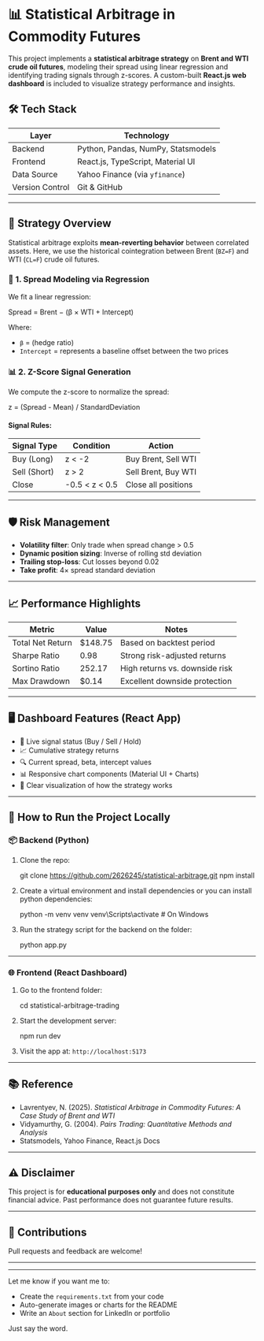 

# 📊 Statistical Arbitrage in Commodity Futures

This project implements a **statistical arbitrage strategy** on **Brent and WTI crude oil futures**, modeling their spread using linear regression and identifying trading signals through z-scores. A custom-built **React.js web dashboard** is included to visualize strategy performance and insights.

## 🛠 Tech Stack

| Layer         | Technology                      |
|--------------|----------------------------------|
| Backend       | Python, Pandas, NumPy, Statsmodels |
| Frontend      | React.js, TypeScript, Material UI |
| Data Source   | Yahoo Finance (via `yfinance`)    |
| Version Control | Git & GitHub                   |

---

## 📐 Strategy Overview

Statistical arbitrage exploits **mean-reverting behavior** between correlated assets. Here, we use the historical cointegration between Brent (`BZ=F`) and WTI (`CL=F`) crude oil futures.

### 🔁 1. Spread Modeling via Regression

We fit a linear regression:



Spread = Brent − (β × WTI + Intercept)



Where:
- `β` =  (hedge ratio)
- `Intercept` = represents a baseline offset between the two prices

### 📊 2. Z-Score Signal Generation

We compute the z-score to normalize the spread:



z = (Spread - Mean) / StandardDeviation



#### Signal Rules:
| Signal Type  | Condition          | Action                        |
|--------------|--------------------|-------------------------------|
| Buy (Long)   | z < -2             | Buy Brent, Sell WTI           |
| Sell (Short) | z > 2              | Sell Brent, Buy WTI           |
| Close        | -0.5 < z < 0.5     | Close all positions           |

---

## 🛡️ Risk Management

- **Volatility filter**: Only trade when spread change > 0.5
- **Dynamic position sizing**: Inverse of rolling std deviation
- **Trailing stop-loss**: Cut losses beyond 0.02
- **Take profit**: 4× spread standard deviation

---

## 📈 Performance Highlights

| Metric            | Value         | Notes                          |
|-------------------|---------------|--------------------------------|
| Total Net Return  | \$148.75      | Based on backtest period       |
| Sharpe Ratio      | 0.98          | Strong risk-adjusted returns   |
| Sortino Ratio     | 252.17        | High returns vs. downside risk |
| Max Drawdown      | \$0.14        | Excellent downside protection  |

---

## 🖥️ Dashboard Features (React App)

- 🔄 Live signal status (Buy / Sell / Hold)
- 📈 Cumulative strategy returns
- 🔍 Current spread, beta, intercept values
- 📊 Responsive chart components (Material UI + Charts)
- 🧠 Clear visualization of how the strategy works

---

## 🧪 How to Run the Project Locally

### 📦 Backend (Python)

1. Clone the repo:
   
   git clone https://github.com/2626245/statistical-arbitrage.git
   npm install
   


3. Create a virtual environment and install dependencies or you can install python dependencies:
   

   
   python -m venv venv
   venv\Scripts\activate     # On Windows
   
   

4. Run the strategy script for the backend on the folder:
   
   python app.py
   

---

### 🌐 Frontend (React Dashboard)

1. Go to the frontend folder:

   
   cd statistical-arbitrage-trading
   


   

2. Start the development server:

   
   npm run dev
   

4. Visit the app at: `http://localhost:5173`

---

## 📚 Reference

* Lavrentyev, N. (2025). *Statistical Arbitrage in Commodity Futures: A Case Study of Brent and WTI*
* Vidyamurthy, G. (2004). *Pairs Trading: Quantitative Methods and Analysis*
* Statsmodels, Yahoo Finance, React.js Docs

---

## ⚠️ Disclaimer

This project is for **educational purposes only** and does not constitute financial advice. Past performance does not guarantee future results.

---

## 🙌 Contributions

Pull requests and feedback are welcome!

---



---

Let me know if you want me to:
- Create the `requirements.txt` from your code
- Auto-generate images or charts for the README
- Write an `About` section for LinkedIn or portfolio

Just say the word.

